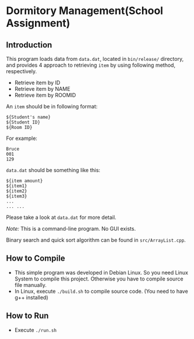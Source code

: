 # Dormitory Management(School Assignment)## IntroductionThis program loads data from `data.dat`, located in `bin/release/` directory, and provides 4 approach to retrieving `item` by using following method, respectively.* Retrieve item by ID* Retrieve item by NAME* Retrieve item by ROOMIDAn `item` should be in following format:	${Student's name}	${Student ID}	${Room ID}For example:		Bruce	001	129`data.dat` should be something like this:	${item amount}	${item1}	${item2}	${item3}	...	... ...Please take a look at `data.dat` for more detail.*Note:* This is a command-line program. No GUI exists.Binary search and quick sort algorithm can be found in `src/ArrayList.cpp`.## How to Compile* This simple program was developed in Debian Linux. So you need Linux System to compile this project. Otherwise you have to compile source file manually.* In Linux, execute `./build.sh` to compile source code. (You need to have g++ installed)## How to Run* Execute `./run.sh`